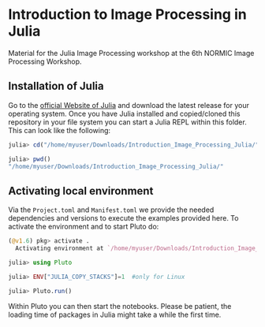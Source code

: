 # Introduction to Image Processing in Julia

Material for the Julia Image Processing workshop at the 6th NORMIC Image Processing Workshop.


## Installation of Julia
Go to the [official Website of Julia](https://julialang.org/) and download the latest release for your operating system.
Once you have Julia installed and copied/cloned this repository in your file system you can start a Julia REPL within this folder.
This can look like the following:
```julia
julia> cd("/home/myuser/Downloads/Introduction_Image_Processing_Julia/")

julia> pwd()
"/home/myuser/Downloads/Introduction_Image_Processing_Julia/"
```


## Activating local environment
Via the `Project.toml` and `Manifest.toml` we provide the needed dependencies and versions to execute
the examples provided here. To activate the environment and to start Pluto do:
```julia
(@v1.6) pkg> activate .
  Activating environment at `/home/myuser/Downloads/Introduction_Image_Processing_Julia/Project.toml`

julia> using Pluto

julia> ENV["JULIA_COPY_STACKS"]=1  #only for Linux

julia> Pluto.run()
```
Within Pluto you can then start the notebooks. Please be patient, the loading time of packages in Julia might take a while the first time.
